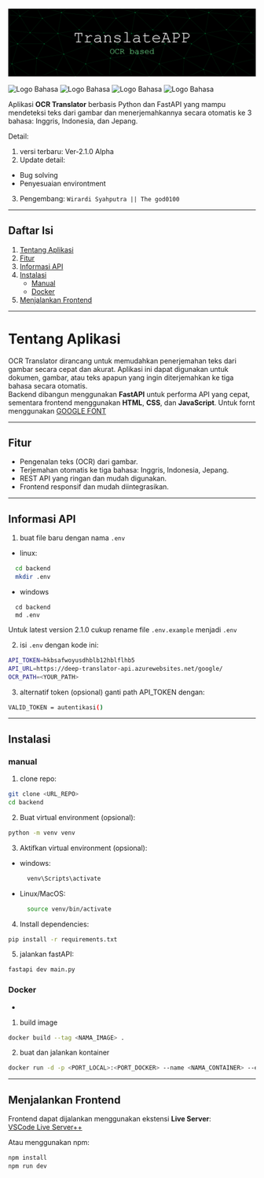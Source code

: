 ![image](github-header-banner.png)

![Logo Bahasa](https://img.shields.io/badge/Python-Py-orange)
![Logo Bahasa](https://img.shields.io/badge/FastAPI-Fa-green)
![Logo Bahasa](https://img.shields.io/badge/JavaScript-Js-blue)
![Logo Bahasa](https://img.shields.io/badge/Json-Json-blue)

Aplikasi **OCR Translator** berbasis Python dan FastAPI yang mampu mendeteksi teks dari gambar dan menerjemahkannya secara otomatis ke 3 bahasa: Inggris, Indonesia, dan Jepang.  

Detail:
1. versi terbaru: Ver-2.1.0 Alpha
2. Update detail: 
- Bug solving
- Penyesuaian environtment
3. Pengembang: `Wirardi Syahputra || The god0100`

---

## Daftar Isi

1. [Tentang Aplikasi](#Tentang-Aplikasi)
2. [Fitur](#Fitur)
3. [Informasi API](#🛠️-Informasi-API)
4. [Instalasi](#instalasi)
   - [Manual](#manual)
   - [Docker](#docker)
5. [Menjalankan Frontend](#menjalankan-frontend)

---

# Tentang Aplikasi

OCR Translator dirancang untuk memudahkan penerjemahan teks dari gambar secara cepat dan akurat. Aplikasi ini dapat digunakan untuk dokumen, gambar, atau teks apapun yang ingin diterjemahkan ke tiga bahasa secara otomatis.  
Backend dibangun menggunakan **FastAPI** untuk performa API yang cepat, sementara frontend menggunakan **HTML**, **CSS**, dan **JavaScript**. Untuk fornt menggunakan [GOOGLE FONT](https://fonts.googleapis.com/css2?family=Press+Start+2P&display=swap)

---

## Fitur

- Pengenalan teks (OCR) dari gambar.  
- Terjemahan otomatis ke tiga bahasa: Inggris, Indonesia, Jepang.  
- REST API yang ringan dan mudah digunakan.  
- Frontend responsif dan mudah diintegrasikan.  

---

## Informasi API
1. buat file baru dengan nama `.env`
- linux:
```bash
  cd backend
  mkdir .env
```
- windows
```
  cd backend
  md .env
```
Untuk latest version 2.1.0 cukup rename file `.env.example` menjadi `.env`

2. isi `.env` dengan kode ini:

```bash
API_TOKEN=hkbsafwoyusdhblb12hblflhb5
API_URL=https://deep-translator-api.azurewebsites.net/google/
OCR_PATH=<YOUR_PATH>
```

3. alternatif token (opsional)
ganti path API_TOKEN dengan:
```bash
VALID_TOKEN = autentikasi()
```
---

## Instalasi

### manual
1. clone repo:
```bash
git clone <URL_REPO>
cd backend
```
2. Buat virtual environment (opsional):
```bash
python -m venv venv
```
3. Aktifkan virtual environment (opsional):
- windows:
     ```bash
       venv\Scripts\activate
     ```
- Linux/MacOS:
  ```bash
    source venv/bin/activate
  ```
  
4. Install dependencies:
```bash
pip install -r requirements.txt
```
5. jalankan fastAPI:
```bash
fastapi dev main.py
```

### Docker
- 
1. build image
```bash
docker build --tag <NAMA_IMAGE> .
```
2. buat dan jalankan kontainer
```bash
docker run -d -p <PORT_LOCAL>:<PORT_DOCKER> --name <NAMA_CONTAINER> --env-file .env <NAMA_IMAGE>
```

---------------

## Menjalankan Frontend

Frontend dapat dijalankan menggunakan ekstensi **Live Server**:  
[VSCode Live Server++](https://github.com/ritwickdey/vscode-live-server-plus-plus)  

Atau menggunakan npm:  
```bash
npm install
npm run dev
```

